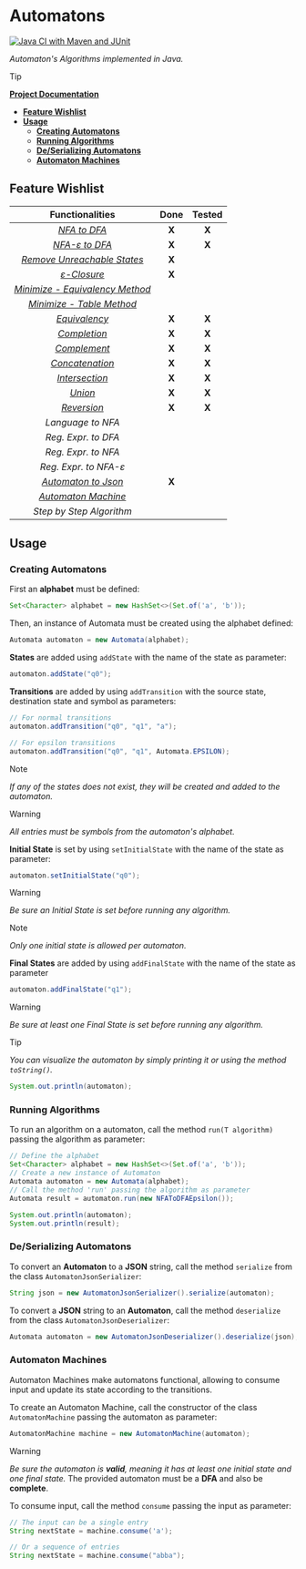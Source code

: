 # Automatons
[![Java CI with Maven and JUnit](https://github.com/Lcs002/Automatons/actions/workflows/maven.yml/badge.svg?branch=master)](https://github.com/Lcs002/Automatons/actions/workflows/maven.yml)

_Automaton's Algorithms implemented in Java._

> [!TIP]
> **[Project Documentation](https://lcs002.github.io/Automatons/)**

- **[Feature Wishlist](#feature-wishlist)**
- **[Usage](#usage)**
  - **[Creating Automatons](#creating-automatons)**
  - **[Running Algorithms](#running-algorithms)**
  - **[De/Serializing Automatons](#deserializing-automatons)**
  - **[Automaton Machines](#automaton-machines)**

## Feature Wishlist

|                                                   **Functionalities**                                                    | **Done** | **Tested** |
|:------------------------------------------------------------------------------------------------------------------------:|:--------:|:----------:|
|                        _[NFA to DFA](src/main/java/com/lvum/automaton/algorithms/NFAToDFA.java)_                         |  **X**   |   **X**    |
|                    _[NFA-ε to DFA](src/main/java/com/lvum/automaton/algorithms/NFAToDFAEpsilon.java)_                    |  **X**   |   **X**    |
|        _[Remove Unreachable States](src/main/java/com/lvum/automaton/algorithms/utility/RemoveUnreachable.java)_         |  **X**   |            |
|                _[ε-Closure](src/main/java/com/lvum/automaton/algorithms/utility/GetEpsilonClosure.java)_                 |  **X**   |            |
| _[Minimize - Equivalency Method](src/main/java/com/lvum/automaton/algorithms/minimization/MinimizationEquivalence.java)_ |          |            |
|       _[Minimize - Table Method](src/main/java/com/lvum/automaton/algorithms/minimization/MinimizationTable.java)_       |          |            |
|                      _[Equivalency](src/main/java/com/lvum/automaton/algorithms/Equivalency.java)_                       |  **X**   |   **X**    |
|                        _[Completion](src/main/java/com/lvum/automaton/algorithms/Complete.java)_                         |  **X**   |   **X**    |
|                  _[Complement](src/main/java/com/lvum/automaton/algorithms/properties/Complement.java)_                  |  **X**   |   **X**    |
|               _[Concatenation](src/main/java/com/lvum/automaton/algorithms/properties/Concatenation.java)_               |  **X**   |   **X**    |
|                _[Intersection](src/main/java/com/lvum/automaton/algorithms/properties/Intersection.java)_                |  **X**   |   **X**    |
|                       _[Union](src/main/java/com/lvum/automaton/algorithms/properties/Union.java)_                       |  **X**   |   **X**    |
|                   _[Reversion](src/main/java/com/lvum/automaton/algorithms/properties/Reversion.java)_                   |  **X**   |   **X**    |
|                                                    _Language to NFA_                                                     |          |            |
|                                                   _Reg. Expr. to DFA_                                                    |          |            |
|                                                   _Reg. Expr. to NFA_                                                    |          |            |
|                                                  _Reg. Expr. to NFA-ε_                                                   |          |            |
|                          _[Automaton to Json](src/main/java/com/lvum/automaton/serialize/json)_                          |  **X**   |            |
|                  _[Automaton Machine](src/main/java/com/lvum/automaton/machine/AutomatonMachine.java)_                   |          |            |
|                                                 _Step by Step Algorithm_                                                 |          |            |
## Usage
### Creating Automatons
First an **alphabet** must be defined:
```java
Set<Character> alphabet = new HashSet<>(Set.of('a', 'b'));
```

Then, an instance of Automata must be created using the alphabet defined:
```java
Automata automaton = new Automata(alphabet);
```

**States** are added using `addState` with the name of the state as parameter:
```java
automaton.addState("q0");
```

**Transitions** are added by using `addTransition` with the source state, destination state and symbol as parameters:
```java
// For normal transitions
automaton.addTransition("q0", "q1", "a");

// For epsilon transitions
automaton.addTransition("q0", "q1", Automata.EPSILON);
```

> [!NOTE]
> _If any of the states does not exist, they will be created and added to the automaton._

> [!WARNING] 
> _All entries must be symbols from the automaton's alphabet._

**Initial State** is set by using `setInitialState` with the name of the state as parameter:
```java
automaton.setInitialState("q0");
```

> [!WARNING]
> _Be sure an Initial State is set before running any algorithm._

> [!NOTE] 
> _Only one initial state is allowed per automaton._

**Final States** are added by using `addFinalState` with the name of the state as parameter
```java
automaton.addFinalState("q1");
```

> [!WARNING]
> _Be sure at least one Final State is set before running any algorithm._

> [!TIP]
> _You can visualize the automaton by simply printing it or using the method `toString()`._
> ```java
> System.out.println(automaton);
> ```

### Running Algorithms
To run an algorithm on a automaton, call the method `run(T algorithm)` passing the algorithm as parameter:
```java
// Define the alphabet
Set<Character> alphabet = new HashSet<>(Set.of('a', 'b'));
// Create a new instance of Automaton
Automata automaton = new Automata(alphabet);
// Call the method 'run' passing the algorithm as parameter
Automata result = automaton.run(new NFAToDFAEpsilon());

System.out.println(automaton);
System.out.println(result);
```

### De/Serializing Automatons
To convert an **Automaton** to a **JSON** string, call the method `serialize` from the class `AutomatonJsonSerializer`:
```java
String json = new AutomatonJsonSerializer().serialize(automaton);
```
To convert a **JSON** string to an **Automaton**, call the method `deserialize` from the class `AutomatonJsonDeserializer`:
```java
Automata automaton = new AutomatonJsonDeserializer().deserialize(json);
```

### Automaton Machines
Automaton Machines make automatons functional, allowing to consume input and update its state according to the transitions.

To create an Automaton Machine, call the constructor of the class `AutomatonMachine` passing the automaton as parameter:
```java
AutomatonMachine machine = new AutomatonMachine(automaton);
```

> [!WARNING]
> _Be sure the automaton is **valid**, meaning it has at least one initial state and one final state._
> The provided automaton must be a **DFA** and also be **complete**.
> 

To consume input, call the method `consume` passing the input as parameter:
```java
// The input can be a single entry
String nextState = machine.consume('a');

// Or a sequence of entries
String nextState = machine.consume("abba");
```
